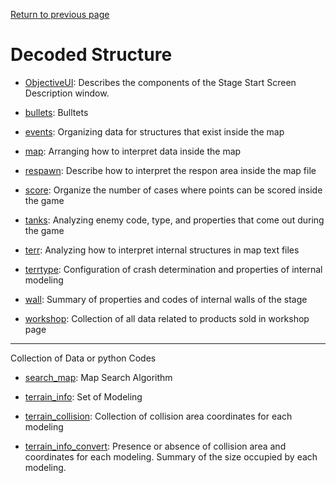 [Return to previous page](/README.md#decoded)

# Decoded Structure

- [ObjectiveUI](Markdown/decoded_ObjectiveUI.md): Describes the components of the Stage Start Screen Description window.

- [bullets](Markdown/decoded_bullets.md): Bulltets

- [events](Markdown/decoded_events.md): Organizing data for structures that exist inside the map

- [map](Markdown/decoded_map.md): Arranging how to interpret data inside the map

- [respawn](Markdown/decoded_respawn.md): Describe how to interpret the respon area inside the map file

- [score](Markdown/decoded_score.md): Organize the number of cases where points can be scored inside the game

- [tanks](Markdown/decoded_tanks.md): Analyzing enemy code, type, and properties that come out during the game

- [terr](Markdown/decoded_terr.md): Analyzing how to interpret internal structures in map text files

- [terrtype](Markdown/decoded_terrtype.md): Configuration of crash determination and properties of internal modeling

- [wall](Markdown/decoded_wall.md): Summary of properties and codes of internal walls of the stage

- [workshop](Markdown/decoded_workshop.md): Collection of all data related to products sold in workshop page

---

Collection of Data or python Codes

- [search_map](Code/search_map.py): Map Search Algorithm

- [terrain_info](Code/terrain_info.csv): Set of Modeling

- [terrain_collision](Code/terrain_collision.json): Collection of collision area coordinates for each modeling

- [terrain_info_convert](Code/terrain_info_convert.py): Presence or absence of collision area and coordinates for each modeling. Summary of the size occupied by each modeling.
